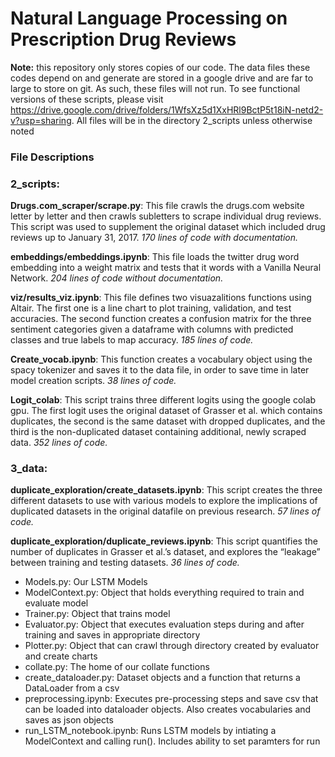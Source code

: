 # Natural Language Processing on Prescription Drug Reviews

**Note:** this repository only stores copies of our code.  The data files these codes depend on and generate are stored in a google drive and are far to large to store on git.  As such, these files will not run.  To see functional versions of these scripts, please visit https://drive.google.com/drive/folders/1WfsXz5d1XxHRl9BctP5t18iN-netd2-v?usp=sharing.  All files will be in the directory 2_scripts unless otherwise noted

### File Descriptions
### **2_scripts**:
**Drugs.com_scraper/scrape.py**: This file crawls the drugs.com website letter by letter and then crawls subletters to scrape individual drug reviews. This script was used to supplement the original dataset which included drug reviews up to January 31, 2017. 
*170 lines of code with documentation.* 

**embeddings/embeddings.ipynb**: This file loads the twitter drug word embedding into a weight matrix and tests that it words with a Vanilla Neural Network. 
*204 lines of code without documentation.*

**viz/results_viz.ipynb**: This file defines two visuazalitions functions using Altair. The first one is a line chart to plot training, validation, and test accuracies. The second function creates a confusion matrix for the three sentiment categories given a dataframe with columns with predicted classes and true labels to map accuracy. 
*185 lines of code.*

**Create_vocab.ipynb**: This function creates a vocabulary object using the spacy tokenizer and saves it to the data file, in order to save time in later model creation scripts.
*38 lines of code.*

**Logit_colab**: This script trains three different logits using the google colab gpu. The first logit uses the original dataset of Grasser et al. which contains duplicates, the second is the same dataset with dropped duplicates, and the third is the non-duplicated dataset containing additional, newly scraped data.
*352 lines of code.*


### **3_data**:
**duplicate_exploration/create_datasets.ipynb**: This script creates the three different datasets to use with various models to explore the implications of duplicated datasets in the original datafile on previous research. 
*57 lines of code.*

**duplicate_exploration/duplicate_reviews.ipynb**: This script quantifies the number of duplicates in Grasser et al.’s dataset, and explores the “leakage” between training and testing datasets. 
*36 lines of code.*


- Models.py:  Our LSTM Models
- ModelContext.py:  Object that holds everything required to train and evaluate model
- Trainer.py:  Object that trains model
- Evaluator.py:  Object that executes evaluation steps during and after training and saves in appropriate directory
- Plotter.py:  Object that can crawl through directory created by evaluator and create charts
- collate.py:  The home of our collate functions
- create_dataloader.py:  Dataset objects and a function that returns a DataLoader from a csv 
- preprocessing.ipynb:  Executes pre-processing steps and save csv that can be loaded into dataloader objects.  Also creates vocabularies and saves as json objects
- run_LSTM_notebook.ipynb:  Runs LSTM models by intiating a ModelContext and calling run().  Includes ability to set paramters for run





